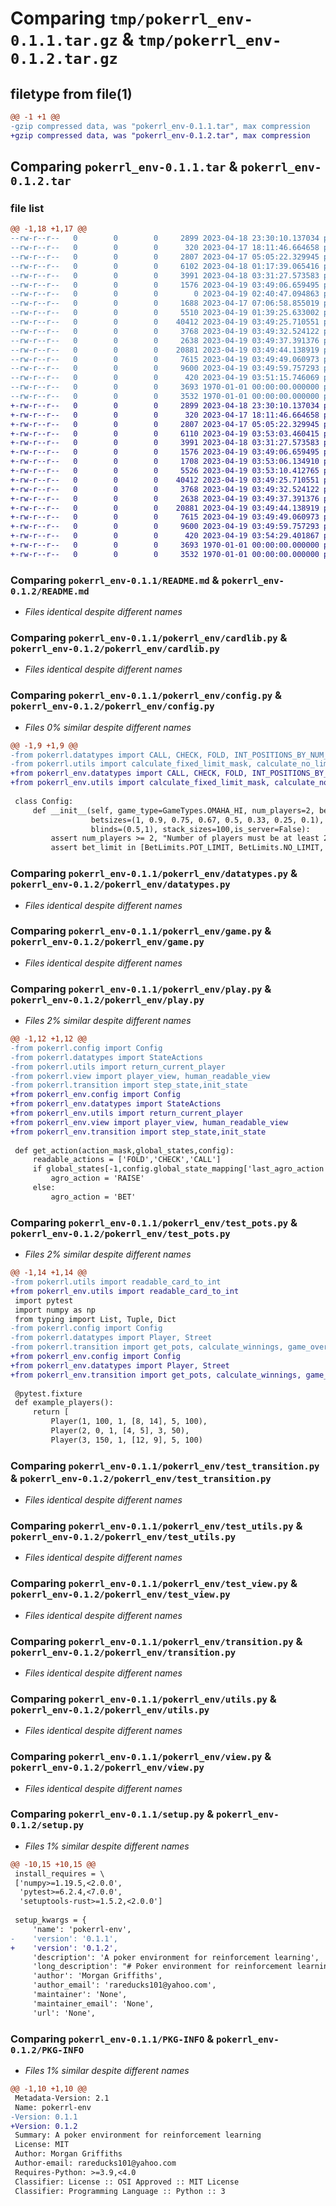 # Comparing `tmp/pokerrl_env-0.1.1.tar.gz` & `tmp/pokerrl_env-0.1.2.tar.gz`

## filetype from file(1)

```diff
@@ -1 +1 @@
-gzip compressed data, was "pokerrl_env-0.1.1.tar", max compression
+gzip compressed data, was "pokerrl_env-0.1.2.tar", max compression
```

## Comparing `pokerrl_env-0.1.1.tar` & `pokerrl_env-0.1.2.tar`

### file list

```diff
@@ -1,18 +1,17 @@
--rw-r--r--   0        0        0     2899 2023-04-18 23:30:10.137034 pokerrl_env-0.1.1/README.md
--rw-r--r--   0        0        0      320 2023-04-17 18:11:46.664658 pokerrl_env-0.1.1/pokerrl_env/__init__.py
--rw-r--r--   0        0        0     2807 2023-04-17 05:05:22.329945 pokerrl_env-0.1.1/pokerrl_env/cardlib.py
--rw-r--r--   0        0        0     6102 2023-04-18 01:17:39.065416 pokerrl_env-0.1.1/pokerrl_env/config.py
--rw-r--r--   0        0        0     3991 2023-04-18 03:31:27.573583 pokerrl_env-0.1.1/pokerrl_env/datatypes.py
--rw-r--r--   0        0        0     1576 2023-04-19 03:49:06.659495 pokerrl_env-0.1.1/pokerrl_env/game.py
--rw-r--r--   0        0        0        0 2023-04-19 02:40:47.094863 pokerrl_env-0.1.1/pokerrl_env/gpt.pr
--rw-r--r--   0        0        0     1688 2023-04-17 07:06:58.855019 pokerrl_env-0.1.1/pokerrl_env/play.py
--rw-r--r--   0        0        0     5510 2023-04-19 01:39:25.633002 pokerrl_env-0.1.1/pokerrl_env/test_pots.py
--rw-r--r--   0        0        0    40412 2023-04-19 03:49:25.710551 pokerrl_env-0.1.1/pokerrl_env/test_transition.py
--rw-r--r--   0        0        0     3768 2023-04-19 03:49:32.524122 pokerrl_env-0.1.1/pokerrl_env/test_utils.py
--rw-r--r--   0        0        0     2638 2023-04-19 03:49:37.391376 pokerrl_env-0.1.1/pokerrl_env/test_view.py
--rw-r--r--   0        0        0    20881 2023-04-19 03:49:44.138919 pokerrl_env-0.1.1/pokerrl_env/transition.py
--rw-r--r--   0        0        0     7615 2023-04-19 03:49:49.060973 pokerrl_env-0.1.1/pokerrl_env/utils.py
--rw-r--r--   0        0        0     9600 2023-04-19 03:49:59.757293 pokerrl_env-0.1.1/pokerrl_env/view.py
--rw-r--r--   0        0        0      420 2023-04-19 03:51:15.746069 pokerrl_env-0.1.1/pyproject.toml
--rw-r--r--   0        0        0     3693 1970-01-01 00:00:00.000000 pokerrl_env-0.1.1/setup.py
--rw-r--r--   0        0        0     3532 1970-01-01 00:00:00.000000 pokerrl_env-0.1.1/PKG-INFO
+-rw-r--r--   0        0        0     2899 2023-04-18 23:30:10.137034 pokerrl_env-0.1.2/README.md
+-rw-r--r--   0        0        0      320 2023-04-17 18:11:46.664658 pokerrl_env-0.1.2/pokerrl_env/__init__.py
+-rw-r--r--   0        0        0     2807 2023-04-17 05:05:22.329945 pokerrl_env-0.1.2/pokerrl_env/cardlib.py
+-rw-r--r--   0        0        0     6110 2023-04-19 03:53:03.460415 pokerrl_env-0.1.2/pokerrl_env/config.py
+-rw-r--r--   0        0        0     3991 2023-04-18 03:31:27.573583 pokerrl_env-0.1.2/pokerrl_env/datatypes.py
+-rw-r--r--   0        0        0     1576 2023-04-19 03:49:06.659495 pokerrl_env-0.1.2/pokerrl_env/game.py
+-rw-r--r--   0        0        0     1708 2023-04-19 03:53:06.134910 pokerrl_env-0.1.2/pokerrl_env/play.py
+-rw-r--r--   0        0        0     5526 2023-04-19 03:53:10.412765 pokerrl_env-0.1.2/pokerrl_env/test_pots.py
+-rw-r--r--   0        0        0    40412 2023-04-19 03:49:25.710551 pokerrl_env-0.1.2/pokerrl_env/test_transition.py
+-rw-r--r--   0        0        0     3768 2023-04-19 03:49:32.524122 pokerrl_env-0.1.2/pokerrl_env/test_utils.py
+-rw-r--r--   0        0        0     2638 2023-04-19 03:49:37.391376 pokerrl_env-0.1.2/pokerrl_env/test_view.py
+-rw-r--r--   0        0        0    20881 2023-04-19 03:49:44.138919 pokerrl_env-0.1.2/pokerrl_env/transition.py
+-rw-r--r--   0        0        0     7615 2023-04-19 03:49:49.060973 pokerrl_env-0.1.2/pokerrl_env/utils.py
+-rw-r--r--   0        0        0     9600 2023-04-19 03:49:59.757293 pokerrl_env-0.1.2/pokerrl_env/view.py
+-rw-r--r--   0        0        0      420 2023-04-19 03:54:29.401867 pokerrl_env-0.1.2/pyproject.toml
+-rw-r--r--   0        0        0     3693 1970-01-01 00:00:00.000000 pokerrl_env-0.1.2/setup.py
+-rw-r--r--   0        0        0     3532 1970-01-01 00:00:00.000000 pokerrl_env-0.1.2/PKG-INFO
```

### Comparing `pokerrl_env-0.1.1/README.md` & `pokerrl_env-0.1.2/README.md`

 * *Files identical despite different names*

### Comparing `pokerrl_env-0.1.1/pokerrl_env/cardlib.py` & `pokerrl_env-0.1.2/pokerrl_env/cardlib.py`

 * *Files identical despite different names*

### Comparing `pokerrl_env-0.1.1/pokerrl_env/config.py` & `pokerrl_env-0.1.2/pokerrl_env/config.py`

 * *Files 0% similar despite different names*

```diff
@@ -1,9 +1,9 @@
-from pokerrl.datatypes import CALL, CHECK, FOLD, INT_POSITIONS_BY_NUM_PLAYERS, PREFLOP_ORDER_BY_NUM_PLAYERS, POSITION_TO_SEAT, PLAYERS_POSITIONS_DICT, BetLimits, GameTypes, Street
-from pokerrl.utils import calculate_fixed_limit_mask, calculate_no_limit_betsize, calculate_pot_limit_betsize, calculate_pot_limit_mask, calculate_no_limit_mask, return_deck
+from pokerrl_env.datatypes import CALL, CHECK, FOLD, INT_POSITIONS_BY_NUM_PLAYERS, PREFLOP_ORDER_BY_NUM_PLAYERS, POSITION_TO_SEAT, PLAYERS_POSITIONS_DICT, BetLimits, GameTypes, Street
+from pokerrl_env.utils import calculate_fixed_limit_mask, calculate_no_limit_betsize, calculate_pot_limit_betsize, calculate_pot_limit_mask, calculate_no_limit_mask, return_deck
 
 class Config:
     def __init__(self, game_type=GameTypes.OMAHA_HI, num_players=2, bet_limit=BetLimits.POT_LIMIT,
                  betsizes=(1, 0.9, 0.75, 0.67, 0.5, 0.33, 0.25, 0.1),
                  blinds=(0.5,1), stack_sizes=100,is_server=False):
         assert num_players >= 2, "Number of players must be at least 2"
         assert bet_limit in [BetLimits.POT_LIMIT, BetLimits.NO_LIMIT, BetLimits.FIXED_LIMIT], "Bet limit must be one of Pot limit, No limit, or Fixed limit"
```

### Comparing `pokerrl_env-0.1.1/pokerrl_env/datatypes.py` & `pokerrl_env-0.1.2/pokerrl_env/datatypes.py`

 * *Files identical despite different names*

### Comparing `pokerrl_env-0.1.1/pokerrl_env/game.py` & `pokerrl_env-0.1.2/pokerrl_env/game.py`

 * *Files identical despite different names*

### Comparing `pokerrl_env-0.1.1/pokerrl_env/play.py` & `pokerrl_env-0.1.2/pokerrl_env/play.py`

 * *Files 2% similar despite different names*

```diff
@@ -1,12 +1,12 @@
-from pokerrl.config import Config
-from pokerrl.datatypes import StateActions
-from pokerrl.utils import return_current_player
-from pokerrl.view import player_view, human_readable_view
-from pokerrl.transition import step_state,init_state
+from pokerrl_env.config import Config
+from pokerrl_env.datatypes import StateActions
+from pokerrl_env.utils import return_current_player
+from pokerrl_env.view import player_view, human_readable_view
+from pokerrl_env.transition import step_state,init_state
 
 def get_action(action_mask,global_states,config):
     readable_actions = ['FOLD','CHECK','CALL']
     if global_states[-1,config.global_state_mapping['last_agro_action']] > StateActions.CALL:
         agro_action = 'RAISE'
     else:
         agro_action = 'BET'
```

### Comparing `pokerrl_env-0.1.1/pokerrl_env/test_pots.py` & `pokerrl_env-0.1.2/pokerrl_env/test_pots.py`

 * *Files 2% similar despite different names*

```diff
@@ -1,14 +1,14 @@
-from pokerrl.utils import readable_card_to_int
+from pokerrl_env.utils import readable_card_to_int
 import pytest
 import numpy as np
 from typing import List, Tuple, Dict
-from pokerrl.config import Config
-from pokerrl.datatypes import Player, Street
-from pokerrl.transition import get_pots, calculate_winnings, game_over
+from pokerrl_env.config import Config
+from pokerrl_env.datatypes import Player, Street
+from pokerrl_env.transition import get_pots, calculate_winnings, game_over
 
 @pytest.fixture
 def example_players():
     return [
         Player(1, 100, 1, [8, 14], 5, 100),
         Player(2, 0, 1, [4, 5], 3, 50),
         Player(3, 150, 1, [12, 9], 5, 100)
```

### Comparing `pokerrl_env-0.1.1/pokerrl_env/test_transition.py` & `pokerrl_env-0.1.2/pokerrl_env/test_transition.py`

 * *Files identical despite different names*

### Comparing `pokerrl_env-0.1.1/pokerrl_env/test_utils.py` & `pokerrl_env-0.1.2/pokerrl_env/test_utils.py`

 * *Files identical despite different names*

### Comparing `pokerrl_env-0.1.1/pokerrl_env/test_view.py` & `pokerrl_env-0.1.2/pokerrl_env/test_view.py`

 * *Files identical despite different names*

### Comparing `pokerrl_env-0.1.1/pokerrl_env/transition.py` & `pokerrl_env-0.1.2/pokerrl_env/transition.py`

 * *Files identical despite different names*

### Comparing `pokerrl_env-0.1.1/pokerrl_env/utils.py` & `pokerrl_env-0.1.2/pokerrl_env/utils.py`

 * *Files identical despite different names*

### Comparing `pokerrl_env-0.1.1/pokerrl_env/view.py` & `pokerrl_env-0.1.2/pokerrl_env/view.py`

 * *Files identical despite different names*

### Comparing `pokerrl_env-0.1.1/setup.py` & `pokerrl_env-0.1.2/setup.py`

 * *Files 1% similar despite different names*

```diff
@@ -10,15 +10,15 @@
 install_requires = \
 ['numpy>=1.19.5,<2.0.0',
  'pytest>=6.2.4,<7.0.0',
  'setuptools-rust>=1.5.2,<2.0.0']
 
 setup_kwargs = {
     'name': 'pokerrl-env',
-    'version': '0.1.1',
+    'version': '0.1.2',
     'description': 'A poker environment for reinforcement learning',
     'long_description': "# Poker environment for reinforcement learning\n\nTo instantiate the environment, pass in the config.\n\nthe config consists of the following parameters:\n\n- number of players (2-6), default 2\n- bet limit (fixed limit, no limit, pot limit), default pot limit\n- bet sizes allowed (array of floats), default (1, 0.9, 0.75, 0.67, 0.5, 0.33, 0.25, 0.1)\n- Game type [Holdem, OmahaHI], default OmahaHI\n\n## Example usage\n\nThis is the recommended way to use the environment.\n\n```\nfrom pokerrl import Config, Game\n\nconfig = Config(\n    num_players=2,\n    bet_limit=BetLimits.POT_LIMIT,\n    bet_sizes=[1, 0.5],\n    game_type=GameTypes.OMAHA_HI,\n)\ngame = Game(config)\nplayer_state,done,winnings,action_mask = game.reset()\nwhile not done:\n  action = model(player_state)\n  player_state,done,winnings,action_mask = game.step(action)\n```\n\n## Play a game (both sides)\n\n```\nfrom pokerrl import play_game\nplay_game()\n```\n\n## Example usage (low level)\n\n```\nfrom pokerrl import Config, init_state, step_state, GameTypes, BetLimits, player_view, Positions, get_current_player\n\nconfig = Config(\n    num_players=2,\n    bet_limit=BetLimits.POT_LIMIT,\n    bet_sizes=[1, 0.5],\n    game_type=GameTypes.OMAHA_HI,\n)\nglobal_state,done,winnings,action_mask = init_state(config)\nwhile not done:\n  player_idx = get_current_player(global_state)\n  player_state = player_view(global_state, player_idx)\n  action = model(player_state)\n  global_state,done,winnings,action_mask = step_state(global_state, action, config)\n```\n\n## Player view (low level)\n\n```\nfrom pokerrl import Config, init_state, step_state, GameTypes, BetLimits, player_view, Positions, get_current_player\n\nconfig = Config()\nglobal_state,done,winnings,action_mask = init_state(config)\nwhile not done:\n  player_idx = get_current_player(global_state)\n  human_readable_view(global_state,player_idx, config)\n  action = get_action(action_mask,global_state,config)\n  global_state,done,winnings,action_mask = step_state(global_state, action, config)\n```\n\n## State\n\nThe state is an array. To get a player's view of the state, pass the state into the view with the appropriate player index.\n\n## Design decisions\n\n- Record the total amount raised.\n  If you record the actual amount raised this means its more difficult to tell what the raise size is when facing multiple raises. But easier to tell what the raise size is when facing a single raise. Also complicates the process of determining how much a player has to call, as the raise size is in relation to the previous bet, which in multiplayer games, is not necessarily us.\n- Global state player numbers are identical to their position.\n- SB and BB posts are the first two states.\n\n- A raise is the total amount. Subtract player street total\n- A call vs a raise is the difference = villain bet - player street total\n- A call vs a bet is the full amount = villain bet - player street total\n- A bet is the full amount\n- A fold is 0\n",
     'author': 'Morgan Griffiths',
     'author_email': 'rareducks101@yahoo.com',
     'maintainer': 'None',
     'maintainer_email': 'None',
     'url': 'None',
```

### Comparing `pokerrl_env-0.1.1/PKG-INFO` & `pokerrl_env-0.1.2/PKG-INFO`

 * *Files 1% similar despite different names*

```diff
@@ -1,10 +1,10 @@
 Metadata-Version: 2.1
 Name: pokerrl-env
-Version: 0.1.1
+Version: 0.1.2
 Summary: A poker environment for reinforcement learning
 License: MIT
 Author: Morgan Griffiths
 Author-email: rareducks101@yahoo.com
 Requires-Python: >=3.9,<4.0
 Classifier: License :: OSI Approved :: MIT License
 Classifier: Programming Language :: Python :: 3
```

